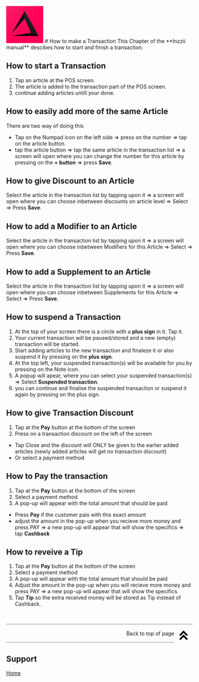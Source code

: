 <img src="../Assets/Pictures/play_store_512.png" alt="inzzii logo" width="100"/>
# How to make a Transaction
This Chapter of the **Inzzii manual** descibes how to start and finish a transaction.

## How to start a Transaction

1. Tap an article at the POS screen.
2. The article is added to the transaction part of the POS screen.
3. continue adding articles untill your done.

## How to easily add more of the same Article
There are two way of doing this
* Tap on the Numpad icon on the left side => press on the number => tap on the article button.
* tap the article button => tap the same article in the transaction list => a screen will open where you can change the number for this article by pressing on the **+ button** => press **Save**.

## How to give Discount to an Article
Select the article in the transaction list by tapping upon it => a screen will open where you can choose inbetween discounts on article level => Select => Press **Save**.

## How to add a Modifier to an Article
Select the article in the transaction list by tapping upon it => a screen will open where you can choose inbetween Modifiers for this Article => Select => Press **Save**.

## How to add a Supplement to an Article
Select the article in the transaction list by tapping upon it => a screen will open where you can choose inbetween Supplements for this Article => Select => Press **Save**.

## How to suspend a Transaction
1. At the top of your screen there is a circle with a **plus sign** in it. Tap it.
2. Your current transaction will be paused/stored and a new (empty) transaction will be started.
3. Start adding articles to the new transaction and finaleze it or also suspend it by pressing on the **plus sign**.
4. At the top left, your suspended transaction(s) will be available for you by pressing on the Note icon.
5. A popup will apear, where you can select your suspended transaction(s) => Select **Suspended transaction**. 
6. you can continue and finalise the suspended transaction or suspend it again by pressing on the plus sign.

## How to give Transaction Discount
1. Tap at the **Pay** button at the bottom of the screen
2. Press on a transaction discount on the left of the screen
* Tap Close and the discount will ONLY be given to the earlier added articles (newly added articles will get no transaction discount)
* Or select a payment method 

## How to Pay the transaction
1. Tap at the **Pay** button at the bottom of the screen
2. Select a payment method 
3. A pop-up will appear with the total amount that should be paid 
* Press **Pay** if the customer pais with this exact amount
* adjust the amount in the pop-up when you recieve more money and press PAY => a new pop-up will appear that will show the specifics => tap **Cashback**

## How to reveive a Tip
1. Tap at the **Pay** button at the bottom of the screen
2. Select a payment method 
3. A pop-up will appear with the total amount that should be paid 
4. Adjust the amount in the pop-up when you will recieve more money and press PAY => a new pop-up will appear that will show the specifics 
5. Tap **Tip** so the extra received money will be stored as Tip instead of Cashback.

<p><br></p>
<hr style="border-top: 3px solid #ccc; background: transparent;" >
<a href="#Top"><img src="Assets/Pictures/Top.png" alt="Top" width="50" align="right" style="margin-bottom: 10px"/></a>
<p style="text-align: right;"> Back to top of page </p>
<hr style="border-top: 3px solid #ccc; background: transparent;" >


## Support
[Home](../index.md)